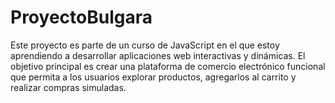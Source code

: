 # ProyectoBulgara
Este proyecto es parte de un curso de JavaScript en el que estoy aprendiendo a desarrollar aplicaciones web interactivas y dinámicas. El objetivo principal es crear una plataforma de comercio electrónico funcional que permita a los usuarios explorar productos, agregarlos al carrito y realizar compras simuladas.
